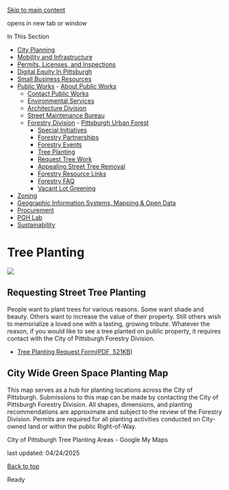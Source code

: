 [Skip to main content](https://www.pittsburghpa.gov/Business-Development/Public-Works/Forestry-Division/Tree-Planting#main-content)

opens in new tab or window

In This Section

- [City Planning](https://www.pittsburghpa.gov/Business-Development/City-Planning)
- [Mobility and Infrastructure](https://www.pittsburghpa.gov/Business-Development/Mobility-and-Infrastructure)
- [Permits, Licenses, and Inspections](https://www.pittsburghpa.gov/Business-Development/Permits-Licenses-and-Inspections)
- [Digital Equity In Pittsburgh](https://www.pittsburghpa.gov/Business-Development/Digital-Equity-In-Pittsburgh)
- [Small Business Resources](https://www.pittsburghpa.gov/Business-Development/Small-Business-Resources)
- [Public Works](https://www.pittsburghpa.gov/Business-Development/Public-Works)  - [About Public Works](https://www.pittsburghpa.gov/Business-Development/Public-Works/About-Public-Works)
  - [Contact Public Works](https://www.pittsburghpa.gov/Business-Development/Public-Works/Contact-Public-Works)
  - [Environmental Services](https://www.pittsburghpa.gov/Business-Development/Public-Works/Environmental-Services)
  - [Architecture Division](https://www.pittsburghpa.gov/Business-Development/Public-Works/Architecture-Division)
  - [Street Maintenance Bureau](https://www.pittsburghpa.gov/Business-Development/Public-Works/Street-Maintenance-Bureau)
  - [Forestry Division](https://www.pittsburghpa.gov/Business-Development/Public-Works/Forestry-Division)    - [Pittsburgh Urban Forest](https://www.pittsburghpa.gov/Business-Development/Public-Works/Forestry-Division/Pittsburgh-Urban-Forest)
    - [Special Initiatives](https://www.pittsburghpa.gov/Business-Development/Public-Works/Forestry-Division/Special-Initiatives)
    - [Forestry Partnerships](https://www.pittsburghpa.gov/Business-Development/Public-Works/Forestry-Division/Forestry-Partnerships)
    - [Forestry Events](https://www.pittsburghpa.gov/Business-Development/Public-Works/Forestry-Division/Forestry-Events)
    - [Tree Planting](https://www.pittsburghpa.gov/Business-Development/Public-Works/Forestry-Division/Tree-Planting)
    - [Request Tree Work](https://www.pittsburghpa.gov/Business-Development/Public-Works/Forestry-Division/Request-Tree-Work)
    - [Appealing Street Tree Removal](https://www.pittsburghpa.gov/Business-Development/Public-Works/Forestry-Division/Appealing-Street-Tree-Removal)
    - [Forestry Resource Links](https://www.pittsburghpa.gov/Business-Development/Public-Works/Forestry-Division/Forestry-Resource-Links)
    - [Forestry FAQ](https://www.pittsburghpa.gov/Business-Development/Public-Works/Forestry-Division/Forestry-FAQ)
    - [Vacant Lot Greening](https://www.pittsburghpa.gov/Business-Development/Public-Works/Forestry-Division/Vacant-Lot-Greening)
- [Zoning](https://www.pittsburghpa.gov/Business-Development/Zoning)
- [Geographic Information Systems, Mapping & Open Data](https://www.pittsburghpa.gov/Business-Development/Geographic-Information-Systems-Mapping-Open-Data)
- [Procurement](https://www.pittsburghpa.gov/Business-Development/Procurement)
- [PGH Lab](https://www.pittsburghpa.gov/Business-Development/PGH-Lab)
- [Sustainability](https://www.pittsburghpa.gov/Business-Development/Sustainability)

# Tree Planting

![](https://www.pittsburghpa.gov/files/assets/city/v/1/parks/images/forestry/3813_appealing.jpg)

## Requesting Street Tree Planting

People want to plant trees for various reasons. Some want shade and beauty. Others want to increase the value of their property. Still others wish to memorialize a loved one with a lasting, growing tribute. Whatever the reason, if you would like to see a tree planted on public property, it requires contact with the City of Pittsburgh Forestry Division.

- [Tree Planting Request Form(PDF, 521KB)](https://www.pittsburghpa.gov/files/assets/city/v/1/parks/documents/17519_2014_tree_planting_request_form.pdf)

## City Wide Green Space Planting Map

This map serves as a hub for planting locations across the City of Pittsburgh. Submissions to this map can be made by contacting the City of Pittsburgh Forestry Division. All shapes, dimensions, and planting recommendations are approximate and subject to the review of the Forestry Division. Permits are required for all planting activities conducted on City-owned land or within the public Right-of-Way.

City of Pittsburgh Tree Planting Areas - Google My Maps

last updated: 04/24/2025

[Back to top](https://www.pittsburghpa.gov/Business-Development/Public-Works/Forestry-Division/Tree-Planting#body-top)

Ready
